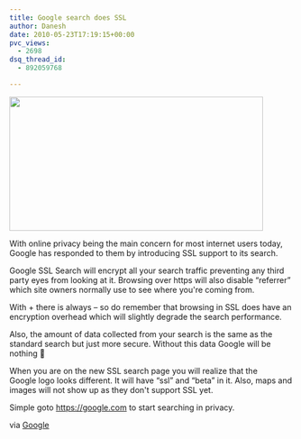 ```yaml
---
title: Google search does SSL
author: Danesh
date: 2010-05-23T17:19:15+00:00
pvc_views:
  - 2698
dsq_thread_id:
  - 892059768

---
```

<img loading="lazy" class="alignnone size-medium wp-image-2145" title="google-ssl-search" src="/wp-content/uploads/2010/05/google-ssl-search-450x238.png" alt="" width="450" height="238" srcset="/wp-content/uploads/2010/05/google-ssl-search-450x238.png 450w, /wp-content/uploads/2010/05/google-ssl-search.png 616w" sizes="(max-width: 450px) 100vw, 450px" />

With online privacy being the main concern for most internet users today, Google has responded to them by introducing SSL support to its search.

Google SSL Search will encrypt all your search traffic preventing any third party eyes from looking at it. Browsing over https will also disable &#8220;referrer&#8221; which site owners normally use to see where you're coming from.

With + there is always &#8211; so do remember that browsing in SSL does have an encryption overhead which will slightly degrade the search performance.

Also, the amount of data collected from your search is the same as the standard search but just more secure. Without this data Google will be nothing 🙂

When you are on the new SSL search page you will realize that the Google logo looks different. It will have &#8220;ssl&#8221; and &#8220;beta&#8221; in it. Also, maps and images will not show up as they don't support SSL yet.

Simple goto https://google.com to start searching in privacy.

via [Google][1]

 [1]: http://www.google.com/support/websearch/bin/answer.py?answer=173733&hl=en